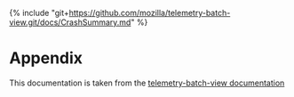 {% include "git+https://github.com/mozilla/telemetry-batch-view.git/docs/CrashSummary.md" %}

# Appendix

This documentation is taken from the [telemetry-batch-view documentation](https://github.com/mozilla/telemetry-batch-view/tree/master/docs)
